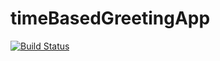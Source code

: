 # timeBasedGreetingApp
[![Build Status](https://travis-ci.org/sergio140802/GreetingApp.svg?branch=master)](https://travis-ci.org/sergio140802/GreetingApp)